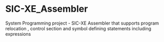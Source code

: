# SIC-XE_Assembler
System Programming project - SIC-XE Assembler  that supports program relocation , control section and symbol defining statements including expressions

